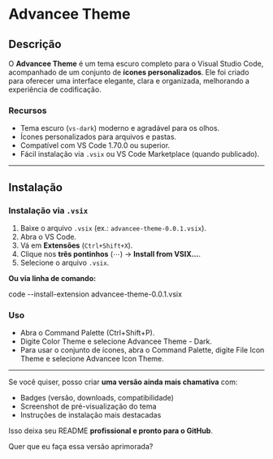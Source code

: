# Advancee Theme

## Descrição

O **Advancee Theme** é um tema escuro completo para o Visual Studio Code, acompanhado de um conjunto de **ícones personalizados**. Ele foi criado para oferecer uma interface elegante, clara e organizada, melhorando a experiência de codificação.

### Recursos
- Tema escuro (`vs-dark`) moderno e agradável para os olhos.
- Ícones personalizados para arquivos e pastas.
- Compatível com VS Code 1.70.0 ou superior.
- Fácil instalação via `.vsix` ou VS Code Marketplace (quando publicado).

---

## Instalação

### Instalação via `.vsix`
1. Baixe o arquivo `.vsix` (ex.: `advancee-theme-0.0.1.vsix`).  
2. Abra o VS Code.  
3. Vá em **Extensões** (`Ctrl+Shift+X`).  
4. Clique nos **três pontinhos** (⋯) → **Install from VSIX…**.  
5. Selecione o arquivo `.vsix`.  

**Ou via linha de comando:**

code --install-extension advancee-theme-0.0.1.vsix

### Uso
- Abra o Command Palette (Ctrl+Shift+P).
- Digite Color Theme e selecione Advancee Theme - Dark.
- Para usar o conjunto de ícones, abra o Command Palette, digite File Icon Theme e selecione Advancee Icon Theme.


---

Se você quiser, posso criar **uma versão ainda mais chamativa** com:  
- Badges (versão, downloads, compatibilidade)  
- Screenshot de pré-visualização do tema  
- Instruções de instalação mais destacadas  

Isso deixa seu README **profissional e pronto para o GitHub**.  

Quer que eu faça essa versão aprimorada?
```bash
